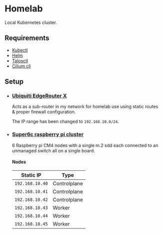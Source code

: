 # Homelab

Local Kubernetes cluster.

## Requirements

- [Kubectl]()
- [Helm]()
- [Talosctl]()
- [Cilium cli]()
<!-- - []() -->

## Setup

- ### [Ubiquiti EdgeRouter X]()

  Acts as a sub-router in my network for homelab use using static routes & proper firewall configuration.

  The IP range has been changed to `192.168.10.0/24`.

- ### [Super6c raspberry pi cluster]()

  6 Raspberry pi CM4 nodes with a single m.2 sdd each connected to an unmanaged switch all on a single board.

  #### Nodes

  | Static IP       | Type         |
  | --------------- | ------------ |
  | `192.168.10.40` | Controlplane |
  | `192.168.10.41` | Controlplane |
  | `192.168.10.42` | Controlplane |
  | `192.168.10.43` | Worker       |
  | `192.168.10.44` | Worker       |
  | `192.168.10.45` | Worker       |
